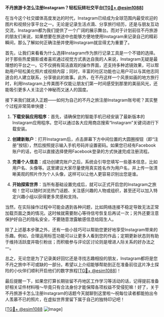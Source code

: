 **不丹旅游卡怎么注册Instagram？轻松玩转社交平台[[TG💪+ @esim1088](https://t.me/s/esim1088)]**

在当今这个社交媒体高度发达的时代，Instagram已经成为全球范围内最受欢迎的图片和视频分享平台之一。无论是记录生活点滴、分享旅行经历，还是与朋友互动交流，Instagram都为我们提供了一个广阔的展示舞台。而对于计划前往不丹旅游的朋友们来说，如果想要在旅途中也能够方便地使用Instagram来记录自己的精彩瞬间，那么了解如何正确注册并使用Instagram就显得尤为重要了。

首先，让我们来看看为什么选择Instagram作为旅行记录工具是一个不错的选择。对于那些热爱摄影或者喜欢通过视觉方式表达自我的人来说，Instagram无疑是最理想的平台之一。它不仅拥有简洁直观的操作界面，还支持多种滤镜效果，可以帮助用户轻松美化照片或视频内容；同时，丰富的社区功能也让用户可以与其他志同道合的人建立联系，分享彼此的故事。此外，在不丹这样一个风景如画的地方旅行时，利用Instagram上传美图不仅能让朋友们第一时间感受到那里的美丽风光，还能吸引更多人关注这个神秘而又迷人的国度。

接下来我们就进入正题——如何为自己的不丹之旅注册Instagram账号呢？其实整个过程非常简单快捷：

1. **下载安装应用程序**：首先，请确保您的智能手机已经安装了最新版本的Instagram应用程序。您可以通过各大应用商店搜索“Instagram”关键词进行下载安装。

2. **创建新账户**：打开Instagram后，点击屏幕下方中间位置的大圆圈按钮（即“注册”按钮），然后按照提示输入手机号码并设置密码。如果您已经有Facebook账户的话，也可以直接选择使用Facebook登录的方式快速完成注册流程。

3. **完善个人信息**：成功创建完账户之后，系统会引导您填写一些基本信息，比如用户名、头像等。这里建议大家尽量使用真实姓名作为用户名，并上传一张清晰美观的照片作为个人头像，这样可以让他人更容易识别出您是谁。

4. **开始探索世界**：当所有基础设置完成后，就可以正式开启您的Instagram之旅啦！您可以随时浏览热门话题、关注感兴趣的人物或组织，甚至还可以加入特定兴趣小组以获得更多灵感和支持。

当然，在实际操作过程中可能会遇到各种问题，比如网络连接不稳定导致无法正常加载页面之类的情况。这时候就需要耐心等待信号恢复后再试一次；另外还要注意保护好自己的隐私安全，不要随意泄露敏感信息给陌生人。

除了上述基本步骤之外，还有一些小技巧可以帮助您更好地享受Instagram带来的乐趣。例如，合理运用标签功能可以让更多人看到您的作品；定期更新状态则有助于维持活跃度并吸引粉丝；而积极参与评论区讨论则是增进人际关系的好办法之一。

总之，无论您是为了记录美好回忆还是寻找志趣相投的朋友，Instagram都将是您不丹之旅中不可或缺的一部分。希望以上介绍能够帮助到正在准备前往这片净土探险的小伙伴们顺利开启他们的数字旅程[[TG💪+ @esim1088](https://t.me/s/esim1088)]！

最后提醒一下，如果您打算长期驻留不丹地区工作学习等活动的话，记得提前准备好相关证件材料哦～毕竟只有合法身份才能保障各项权益不受侵犯嘛！好了，关于不丹旅游卡怎么注册Instagram的话题今天就聊到这里啦～祝每位读者都能拍出令人羡慕不已的照片，在虚拟世界里留下属于自己的独特印记吧！

[[TG💪+ @esim1088](https://t.me/s/esim1088) ![Image](https://i.postimg.cc/4NQfJmqS/Snipaste-2025-05-13-00-14-12.png)]